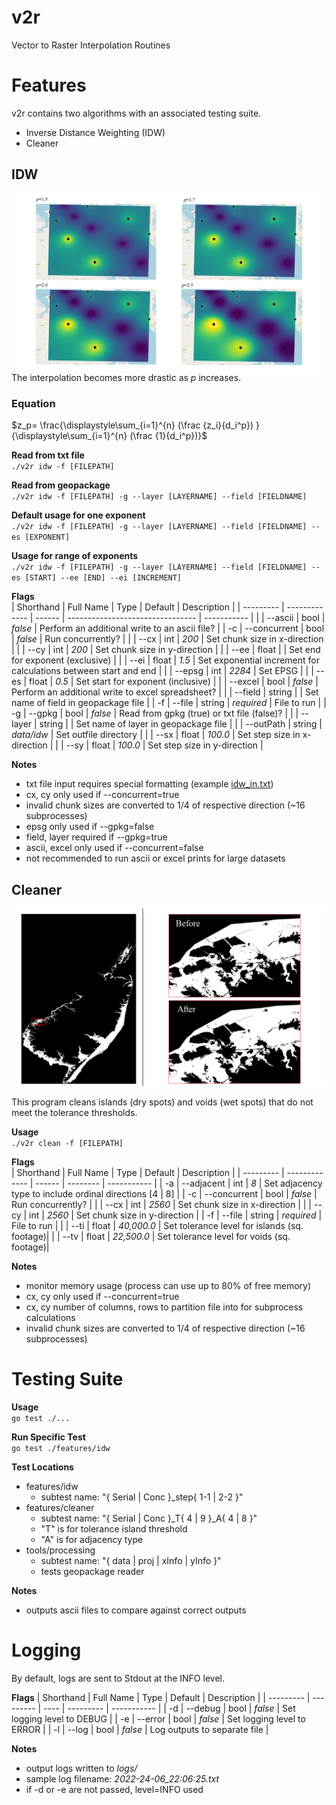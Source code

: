 # v2r
Vector to Raster Interpolation Routines 

# Features
v2r contains two algorithms with an associated testing suite.

- Inverse Distance Weighting (IDW)
- Cleaner 
## IDW
![idw-sample](images/idw_sample.png)
<br>
The interpolation becomes more drastic as _p_ increases.

### **Equation** <br>
$z_p= \frac{\displaystyle\sum_{i=1}^{n} (\frac {z_i}{d_i^p}) } {\displaystyle\sum_{i=1}^{n} (\frac {1}{d_i^p})}$
<br>

**Read from txt file** <br>
`./v2r idw -f [FILEPATH]`

**Read from geopackage** <br>
`./v2r idw -f [FILEPATH] -g --layer [LAYERNAME] --field [FIELDNAME]`


**Default usage for one exponent** <br>
`./v2r idw -f [FILEPATH] -g --layer [LAYERNAME] --field [FIELDNAME] --es [EXPONENT]`


**Usage for range of exponents** <br>
`./v2r idw -f [FILEPATH] -g --layer [LAYERNAME] --field [FIELDNAME] --es [START] --ee [END] --ei [INCREMENT]`


**Flags**<br>
| Shorthand | Full Name     | Type   | Default                          | Description |
| --------- | ------------- | ------ | -------------------------------- | ----------- |
|           | --ascii       | bool   | _false_                          | Perform an additional write to an ascii file? |
| -c        | --concurrent  | bool   | _false_                          | Run concurrently? |
|           | --cx          | int    | _200_                            | Set chunk size in x-direction  |
|           | --cy          | int    | _200_                            | Set chunk size in y-direction  |
|           | --ee          | float  |                                  | Set end for exponent (exclusive) |
|           | --ei          | float  | _1.5_                            | Set exponential increment for calculations between start and end  |
|           | --epsg        | int    | _2284_                           | Set EPSG |
|           | --es          | float  | _0.5_                            | Set start for exponent (inclusive)  |
|           | --excel       | bool   | _false_                          | Perform an additional write to excel spreadsheet? |
|           | --field       | string |                                  | Set name of field in geopackage file  |
| -f        | --file        | string | _required_                       | File to run |
| -g        | --gpkg        | bool   | _false_                          | Read from gpkg (true) or txt file (false)?  |
|           | --layer       | string |                                  | Set name of layer in geopackage file  |
|           | --outPath     | string | _data/idw_                       | Set outfile directory  |
|           | --sx          | float  | _100.0_                          | Set step size in x-direction |
|           | --sy          | float  | _100.0_                          | Set step size in y-direction |

**Notes**
- txt file input requires special formatting (example [idw_in.txt](features/idw/idw_test_files/idw_in.txt))
- cx, cy only used if --concurrent=true
- invalid chunk sizes are converted to 1/4 of respective direction (~16 subprocesses)
- epsg only used if --gpkg=false
- field, layer required if --gpkg=true 
- ascii, excel only used if --concurrent=false
- not recommended to run ascii or excel prints for large datasets


## Cleaner
![cleaner_before_after](images/cleaner_before_after.png)

This program cleans islands (dry spots) and voids (wet spots) that do not meet the tolerance thresholds.

**Usage**<br>
`./v2r clean -f [FILEPATH]`

**Flags**<br>
| Shorthand | Full Name     | Type   | Default      | Description |
| --------- | ------------- | ------ | --------     | ----------- |
| -a        | --adjacent    | int    | _8_          | Set adjacency type to include ordinal directions  [4 \| 8] |
| -c        | --concurrent  | bool   | _false_      | Run concurrently? |
|           | --cx          | int    | _2560_       | Set chunk size in x-direction  |
|           | --cy          | int    | _2560_       | Set chunk size in y-direction  |
| -f        | --file        | string | _required_   | File to run |
|           | --ti          | float  | _40,000.0_   | Set tolerance level for islands (sq. footage)|
|           | --tv          | float  | _22,500.0_   | Set tolerance level for voids (sq. footage)|

**Notes**
- monitor memory usage (process can use up to 80% of free memory)
- cx, cy only used if --concurrent=true
- cx, cy number of columns, rows to partition file into for subprocess calculations
- invalid chunk sizes are converted to 1/4 of respective direction (~16 subprocesses)

# Testing Suite
**Usage** <br>
`go test ./...`

**Run Specific Test** <br>
`go test ./features/idw`

**Test Locations** <br>
- features/idw
    - subtest name: "{ Serial | Conc }_step{ 1-1 | 2-2 }"
- features/cleaner
    - subtest name: "{ Serial | Conc }_T{ 4 | 9 }_A{ 4 | 8 }"
    - "T" is for tolerance island threshold
    - "A" is for adjacency type
- tools/processing
    - subtest name: "{ data | proj | xInfo | yInfo }"
    - tests geopackage reader

**Notes** <br>
- outputs ascii files to compare against correct outputs

# Logging
By default, logs are sent to Stdout at the INFO level. 

**Flags**
| Shorthand | Full Name | Type | Default   | Description |
| --------- | --------- | ---- | --------- | ----------- |
| -d        | --debug   | bool | _false_   | Set logging level to DEBUG |
| -e        | --error   | bool | _false_   | Set logging level to ERROR |
| -l        | --log     | bool | _false_   | Log outputs to separate file |

**Notes**
- output logs written to _logs/_
- sample log filename: _2022-24-06_22:06:25.txt_
- if -d or -e are not passed, level=INFO used